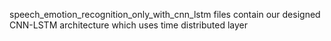 speech_emotion_recognition_only_with_cnn_lstm files contain our designed CNN-LSTM architecture which uses time distributed layer
